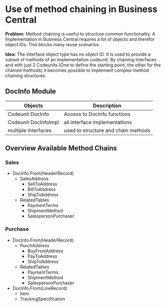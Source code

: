 # Use of method chaining in Business Central
**Problem:** Method chaining is useful to structure common functionality. A Implementation in Business Central requires a lot of objects and therefor object IDs. This blocks many reuse scenarios.

**Idea:** 
The interface object type has no object ID. It is used to provide a subset of methods of an implementation codeunit. By chaining Interfaces and with just 2 Codeunits (One to define the starting point, the other for the chained methods) it becomes possible to implement complex method chaining structures. 

## DocInfo Module

Objects                 | Description
------------------------|------------------------
Codeunit DocInfo        | Access to DocInfo functions
Codeunit DocInfoImpl    | all interface implementations
multiple interfaces     | used to structure and chain methods

## Overview Available Method Chains

### Sales
* DocInfo.From(HeaderRecord)
    * SalesAddress
        * SellToAddress
        * BillToAddress
        * ShipToAddress
    * RelatedTables
        * PaymentTerms
        * ShipmentMethod
        * SalespersonPurchaser
### Purchase 
* DocInfo.From(HeaderRecord)
    * PurchAddress
        * BuyFromAddress
        * PayToAddress
        * ShipToAddress    
    * RelatedTables
        * PaymentTerms
        * ShipmentMethod
        * SalespersonPurchaser
* DocInfo.From(LineRecord)    
    * Item
    * TrackingSpecification
